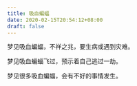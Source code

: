 ```yaml
---
title: 吸血蝙蝠
date: 2020-02-15T20:54:12+08:00
draft: false
---
```


梦见吸血蝙蝠，不祥之兆，要生病或遇到灾难。


梦见吸血蝙蝠飞过，预示着自己逃过一劫。


梦见很多吸血蝙蝠，会有不好的事情发生。
